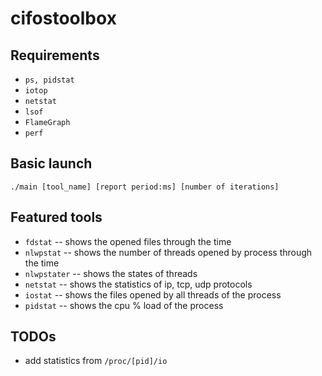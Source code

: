 # cifostoolbox

## Requirements

+ `ps, pidstat`
+ `iotop`
+ `netstat`
+ `lsof`
+ `FlameGraph`
+ `perf`

## Basic launch

`./main [tool_name] [report period:ms] [number of iterations]`

## Featured tools

+ `fdstat` -- shows the opened files through the time
+ `nlwpstat` -- shows the number of threads opened by process through the time
+ `nlwpstater` -- shows the states of threads
+ `netstat` -- shows the statistics of ip, tcp, udp protocols
+ `iostat` -- shows the files opened by all threads of the process
+ `pidstat` -- shows the cpu % load of the process

## TODOs

+ add statistics from `/proc/[pid]/io`
